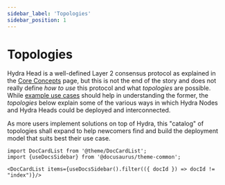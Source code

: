 ```yaml
---
sidebar_label: 'Topologies'
sidebar_position: 1
---
```


# Topologies

Hydra Head is a well-defined Layer 2 consensus protocol as explained in the [Core Concepts](/core-concepts) page, but this is not the end of the story and does not really define _how to use_ this protocol and what _topologies_ are possible. While [example use cases](/use-cases) should help in understanding the former, the _topologies_ below explain some of the various ways in which Hydra Nodes and Hydra Heads could be deployed and interconnected.

As more users implement solutions on top of Hydra, this "catalog" of topologies shall expand to help newcomers find and build the deployment model that suits best their use case.


```mdx-code-block
import DocCardList from '@theme/DocCardList';
import {useDocsSidebar} from '@docusaurus/theme-common';

<DocCardList items={useDocsSidebar().filter(({ docId }) => docId != "index")}/>
```
